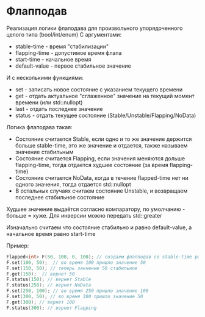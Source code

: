 # Флапподав
Реализация логики флаподава для произвольного упорядоченного целого типа (bool/int/enum)
С аргументами:
* stable-time - время "стабилизации"
* flapping-time - допустимое время флапа
* start-time - начальное время
* default-value - первое стабильное значение

И с несколькими функциями:
* set - записать новое состояние с указанием текущего времени
* get - отдать актуальное "сглаженное" значение на текущий момент времени (или std::nullopt)
* last - отдать последнее значение
* status - отдать текущее состояние (Stable/Unstable/Flapping/NoData)

Логика флаподава такая:
- Состояние считается Stable, если одно и то же значение держится больше stable-time, это же значение и отдается, также называем значение стабильным
- Состояние считается Flapping, если значения меняются дольше flapping-time, тогда отдается худшее состояние (за время flapping-time)
- Cостояние считается NoData, когда в течение flapped-time нет ни одного значения, тогда отдается std::nullopt
- В остальных случаях считаем состояние Unstable, и возвращаем последнее стабильное состояние

Худшее значение выдаётся согласно компаратору, по умолчанию - больше = хуже. Для инверсии можно передать std::greater

Изначально считаем что состояние стабильно и равно default-value, а начальное время равно start-time

Пример:
```cpp
Flapped<int> F(50, 100, 0, 100); // создаем флапподав со stable-time равным 50, а flapping-time равным 100, 0 - текущее стабильное значение
F.set(100, 50);  // во время 100 пришло значение 50
F.set(150, 50); // теперь занчение 50 стабильное
F.get(150);  // вернет 50
F.status(150); // вернет Stable
F.status(250); // вернет NoData
F.set(250, 100); // во время 250 пришло значение 100
F.set(300, 50); // во время 300 пришло значение 50
F.get(300); // вернет 100
F.status(300); // вернет Flapping
```
